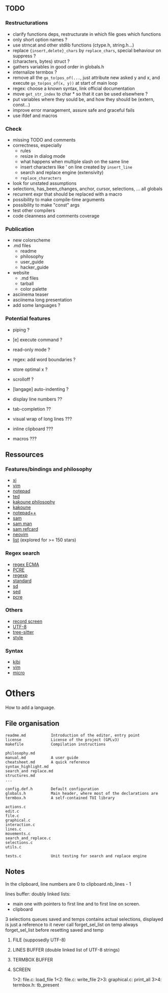 ## TODO

### Restructurations

* clarify functions deps, restructurate in which file goes which functions
* only short option names ?
* use strncat and other stdlib functions (ctype.h, string.h...)
* replace `{insert,delete}_chars` by `replace_chars`, special behaviour on suppress ?
* (characters, bytes) struct ?
* gathers variables in good order in globals.h
* internalize termbox ?
* remove all the `go_to(pos_of(...`, just attribute new asked y and x, and execute `go_to(pos_of(x, y))` at start of main loop
* regex: choose a known syntax, link official documentation
* move `get_str_index` to char * so that it can be used elsewhere ?
* put variables where they sould be, and how they should be (extern, const...)
* improve error management, assure safe and graceful fails
* use ifdef and macros

### Check

* missing TODO and comments
* correctness, especially
    * rules
    * resize in dialog mode
    * what happens when multiple slash on the same line
    * insert characters like ' on line created by `insert_line`
    * search and replace engine (extensivity)
    * `replace_characters`
* look for unstated assumptions
* selections, has_been_changes, anchor, cursor, selections, ... all globals
* recurrent expr that should be replaced with a macro
* possibility to make compile-time arguments
* possibility to make "const" args
* test other compilers
* code cleanness and comments coverage

### Publication

* new colorscheme
* .md files
    * readme
    * philosophy
    * user_guide
    * hacker_guide
* website
    * .md files
    * tarball
    * color palette
* asciinema teaser
* asciinema long presentation
* add some languages ?

### Potential features

* piping ?
* [e] execute command ?
* read-only mode ?
* regex: add word boundaries ?
* store optimal x ?
* scrolloff ?
* [langage] auto-indenting ?

* display line numbers ??
* tab-completion ??

* visual wrap of long lines ???
* inline clipboard ???
* macros ???


## Ressources

### Features/bindings and philosophy

* [xi](https://xi-editor.io/docs.html)
* [vim](https://vimhelp.org/vi_diff.txt.html)
* [notepad](https://jsimlo.sk/notepad/features.php)
* [ted](http://www.kpdus.com/ted.html)
* [kakoune philosophy](https://kakoune.org/why-kakoune/why-kakoune.html)
* [kakoune](https://github.com/mawww/kakoune#advanced-topics)
* [notepad++](https://github.com/notepad-plus-plus/notepad-plus-plus/wiki/Features)
* [sam](http://doc.cat-v.org/plan_9/4th_edition/papers/sam/)
* [sam man](http://man.cat-v.org/plan_9/1/sam)
* [sam refcard](http://sam.cat-v.org/cheatsheet/sam-refcard.pdf)
* [neovim](https://neovim.io/charter/)
* [list](https://github.com/topics/text-editor) (explored for >= 150 stars)

### Regex search

* [regex ECMA](https://262.ecma-international.org/6.0/#sec-patterns)
* [PCRE](https://www.pcre.org/)
* [regexp](https://man.cat-v.org/plan_9/6/regexp)
* [standard](https://pubs.opengroup.org/onlinepubs/9699919799/basedefs/V1_chap09.html)
* [sd](https://github.com/chmln/sd)
* [sed](https://www.gnu.org/software/sed/manual/sed.html)
* [pcre](https://github.com/niklongstone/regular-expression-cheat-sheet)

### Others

* [record screen](https://asciinema.org/)
* [UTF-8](https://en.wikipedia.org/wiki/UTF-8)
* [tree-sitter](https://tree-sitter.github.io/tree-sitter/)
* [style](https://suckless.org/coding_style/)

### Syntax

* [kibi](https://github.com/ilai-deutel/kibi/tree/master/syntax.d)
* [vim](https://github.com/vim/vim/tree/master/runtime/syntax)
* [micro](https://github.com/zyedidia/micro/tree/master/runtime/syntax)


# Others

How to add a language.

## File organisation

    readme.md           Introduction of the editor, entry point
    license             License of the project (GPLv3)
    makefile            Compilation instructions

    philosophy.md
    manual.md           A user guide
    cheatsheet.md       A quick reference
    syntax_highlight.md
    search_and replace.md
    structures.md
    ...

    config.def.h        Default configuration
    globals.h           Main header, where most of the declarations are
    termbox.h           A self-contained TUI library

    actions.c
    edit.c
    file.c
    graphical.c
    interaction.c
    lines.c
    movements.c
    search_and_replace.c
    selections.c
    utils.c

    tests.c             Unit testing for search and replace engine


## Notes

In the clipboard, line numbers are 0 to clipboard.nb_lines - 1

lines buffer: doubly linked lists:
- main one with pointers to first line and to first line on screen.
- clipboard

3 selections queues
saved and temps contains actual selections, displayed is just a reference to it
never call forget_sel_list on temp
always forget_sel_list before resetting saved and temp

1. FILE (supposedly UTF-8)
2. LINES BUFFER (double linked list of UTF-8 strings)
3. TERMBOX BUFFER
4. SCREEN

    1>2: file.c: load_file
    1<2: file.c: write_file
    2>3: graphical.c: print_all
    3>4: termbox.h: tb_present
